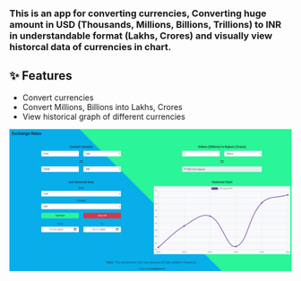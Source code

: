 ### This is an app for converting currencies, Converting huge amount in USD (Thousands, Millions, Billions, Trillions) to INR in understandable format (Lakhs, Crores) and visually view historcal data of currencies in chart.

## :sparkles: Features

- Convert currencies
- Convert Millions, Billions into Lakhs, Crores
- View historical graph of different currencies

[![exchange-rates app screenshot](readme/exchange-rates_screenshot.png "Exchange Rates App Screenshot")](https://abdulsamad.github.io/exchange-rates_app)